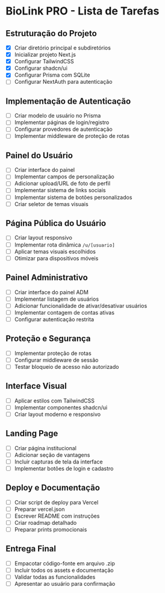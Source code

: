# BioLink PRO - Lista de Tarefas

## Estruturação do Projeto
- [x] Criar diretório principal e subdiretórios
- [x] Inicializar projeto Next.js
- [x] Configurar TailwindCSS
- [x] Configurar shadcn/ui
- [x] Configurar Prisma com SQLite
- [ ] Configurar NextAuth para autenticação

## Implementação de Autenticação
- [ ] Criar modelo de usuário no Prisma
- [ ] Implementar páginas de login/registro
- [ ] Configurar provedores de autenticação
- [ ] Implementar middleware de proteção de rotas

## Painel do Usuário
- [ ] Criar interface do painel
- [ ] Implementar campos de personalização
- [ ] Adicionar upload/URL de foto de perfil
- [ ] Implementar sistema de links sociais
- [ ] Implementar sistema de botões personalizados
- [ ] Criar seletor de temas visuais

## Página Pública do Usuário
- [ ] Criar layout responsivo
- [ ] Implementar rota dinâmica `/u/[usuario]`
- [ ] Aplicar temas visuais escolhidos
- [ ] Otimizar para dispositivos móveis

## Painel Administrativo
- [ ] Criar interface do painel ADM
- [ ] Implementar listagem de usuários
- [ ] Adicionar funcionalidade de ativar/desativar usuários
- [ ] Implementar contagem de contas ativas
- [ ] Configurar autenticação restrita

## Proteção e Segurança
- [ ] Implementar proteção de rotas
- [ ] Configurar middleware de sessão
- [ ] Testar bloqueio de acesso não autorizado

## Interface Visual
- [ ] Aplicar estilos com TailwindCSS
- [ ] Implementar componentes shadcn/ui
- [ ] Criar layout moderno e responsivo

## Landing Page
- [ ] Criar página institucional
- [ ] Adicionar seção de vantagens
- [ ] Incluir capturas de tela da interface
- [ ] Implementar botões de login e cadastro

## Deploy e Documentação
- [ ] Criar script de deploy para Vercel
- [ ] Preparar vercel.json
- [ ] Escrever README com instruções
- [ ] Criar roadmap detalhado
- [ ] Preparar prints promocionais

## Entrega Final
- [ ] Empacotar código-fonte em arquivo .zip
- [ ] Incluir todos os assets e documentação
- [ ] Validar todas as funcionalidades
- [ ] Apresentar ao usuário para confirmação
